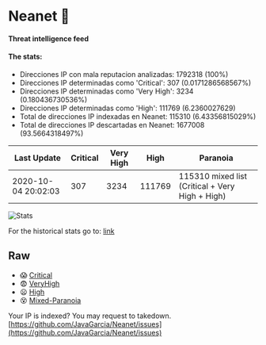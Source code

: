 # Neanet :hocho:
#### Threat intelligence feed
#### The stats:

- Direcciones IP con mala reputacion analizadas: 1792318 (100%)
- Direcciones IP determinadas como 'Critical':  307 (0.0171286568567%)
- Direcciones IP determinadas como 'Very High':  3234 (0.180436730536%)
- Direcciones IP determinadas como 'High':  111769 (6.2360027629)
- Total de direcciones IP indexadas en Neanet:  115310 (6.43356815029%)
- Total de direcciones IP descartadas en Neanet:  1677008 (93.5664318497%)

| Last Update | Critical | Very High | High | Paranoia |
| --- | --- | --- | --- | --- |
| 2020-10-04 20:02:03 | 307 | 3234 | 111769 | 115310 mixed list (Critical + Very High + High)|

![Stats](https://docs.google.com/spreadsheets/d/e/2PACX-1vSnaNMIXVabIpDJjufMlzH7poXnshF3mgd8Is1g9ytUEzVsP5my4Trn8f-xkoLLQ38xpL3HtmUexLo6/pubchart?oid=501124687&format=image)

For the historical stats go to: [link](/stats.csv)
## Raw
- :scream: [Critical](https://raw.githubusercontent.com/JavaGarcia/Neanet/master/blacklists/neanet_critical.txt)
- :fearful: [VeryHigh](https://raw.githubusercontent.com/JavaGarcia/Neanet/master/blacklists/neanet_veryHigh.txtt)
- :frowning: [High](https://raw.githubusercontent.com/JavaGarcia/Neanet/master/blacklists/neanet_high.txt)
- :dizzy_face: [Mixed-Paranoia](https://raw.githubusercontent.com/JavaGarcia/Neanet/master/blacklists/neanet_all.txt)


Your IP is indexed? You may request to takedown. [https://github.com/JavaGarcia/Neanet/issues](https://github.com/JavaGarcia/Neanet/issues)


































































































































































































































































































































































































































































































































































































































































































































































































































































































































































































































































































































































































































































